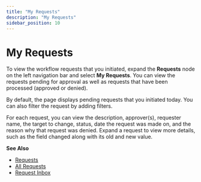 ```yaml
---
title: "My Requests"
description: "My Requests"
sidebar_position: 10
---
```


# My Requests

To view the workflow requests that you initiated, expand the **Requests** node on the left
navigation bar and select **My Requests**. You can view the requests pending for approval as well as
requests that have been processed (approved or denied).

By default, the page displays pending requests that you initiated today. You can also filter the
request by adding filters.

For each request, you can view the description, approver(s), requester name, the target to change,
status, date the request was made on, and the reason why that request was denied. Expand a request
to view more details, such as the field changed along with its old and new value.

**See Also**

- [Requests](/docs/directorymanager/11.0/portal/request/overview.md)
- [All Requests](/docs/directorymanager/11.0/portal/request/allrequest.md)
- [Request Inbox](/docs/directorymanager/11.0/portal/request/pending.md)

